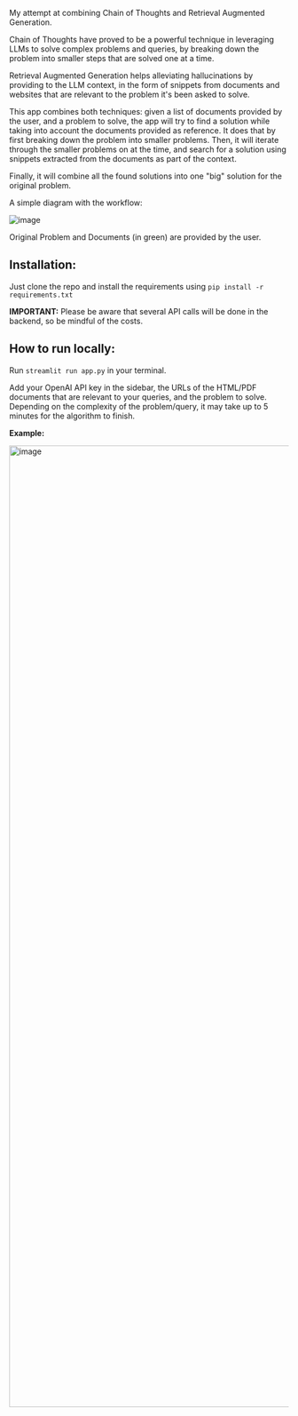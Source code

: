 My attempt at combining Chain of Thoughts and Retrieval Augmented Generation.

Chain of Thoughts have proved to be a powerful technique in leveraging LLMs to solve complex problems and queries, by breaking down the problem into smaller steps that are solved one at a time.

Retrieval Augmented Generation helps alleviating hallucinations by providing to the LLM context, in the form of snippets from documents and websites that are relevant to the problem it's been asked to solve.

This app combines both techniques: given a list of documents provided by the user, and a problem to solve, the app will try to find a solution while taking into account the documents provided as reference. It does that by first breaking down the problem into smaller problems. Then, it will iterate through the smaller problems on at the time, and search for a solution using snippets extracted from the documents as part of the context.

Finally, it will combine all the found solutions into one "big" solution for the original problem.

A simple diagram with the workflow:

![image](https://github.com/ergv03/chain-of-thoughts-with-rag/assets/23053920/514bcb0e-1d33-4050-9cdc-f5bf09a9fc17)


Original Problem and Documents (in green) are provided by the user.

## Installation:

Just clone the repo and install the requirements using ```pip install -r requirements.txt```

**IMPORTANT:** Please be aware that several API calls will be done in the backend, so be mindful of the costs.

## How to run locally:

Run ```streamlit run app.py``` in your terminal.

Add your OpenAI API key in the sidebar, the URLs of the HTML/PDF documents that are relevant to your queries, and the problem to solve. Depending on the complexity of the problem/query, it may take up to 5 minutes for the algorithm to finish.

**Example:**

<img width="1732" alt="image" src="https://github.com/ergv03/chain-of-thoughts-with-rag/assets/23053920/61e95689-0f4a-4e1d-b64c-877561b5fc19">
